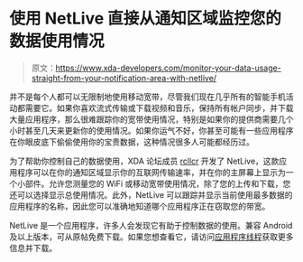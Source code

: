 # 使用 NetLive 直接从通知区域监控您的数据使用情况

> 原文：<https://www.xda-developers.com/monitor-your-data-usage-straight-from-your-notification-area-with-netlive/>

并不是每个人都可以无限制地使用移动宽带，尽管我们现在几乎所有的智能手机活动都需要它。如果你喜欢流式传输或下载视频和音乐，保持所有帐户同步，并下载大量应用程序，那么很难跟踪你的宽带使用情况，特别是如果你的提供商需要几个小时甚至几天来更新你的使用情况。如果你运气不好，你甚至可能有一些应用程序在你眼皮底下偷偷使用你的宝贵数据，这种情况很多人可能都经历过。

为了帮助你控制自己的数据使用，XDA 论坛成员 [rcllcr](http://forum.xda-developers.com/member.php?u=3117838) 开发了 NetLive，这款应用程序可以在你的通知区域显示你的互联网传输速率，并在你的主屏幕上显示为一个小部件。允许您测量您的 WiFi 或移动宽带使用情况，除了您的上传和下载，您还可以选择显示总使用情况。此外，NetLive 可以跟踪并显示当前使用最多数据的应用程序的名称，因此您可以准确地知道哪个应用程序正在窃取您的带宽。

NetLive 是一个应用程序，许多人会发现它有助于控制数据的使用。兼容 Android 及以上版本，可从原帖免费下载。如果您想查看它，请访问[应用程序线程](http://forum.xda-developers.com/showthread.php?t=2416570)获取更多信息并下载。